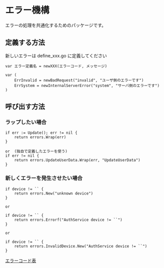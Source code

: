 # エラー機構

エラーの処理を共通化するためのパッケージです。

## 定義する方法

新しいエラーは define_xxx.go に定義してください

```
var エラー定義名 = newXXX(エラーコード, メッセージ)
```

```
var (
    ErrInvalid = newBadRequest("invalid", "ユーザ側のエラーです")
    ErrSystem = newInternalServerError("system", "サーバ側のエラーです")
)
```

## 呼び出す方法

### ラップしたい場合

```
if err := Update(); err != nil {
    return errors.Wrap(err)
}

or  (独自で定義したエラーを使う)
if err != nil {
    return errors.UpdateUserData.Wrap(err, "UpdateUserData")
}
```

### 新しくエラーを発生させたい場合

```
if device != `` {
    return errors.New("unknown device")
}

or

if device != `` {
    return errors.Errorf("AuthService device != ``")
}

or

if device != `` {
    return errors.InvalidDevice.New("AuthService device != ``")
}
```

[エラーコード表](define)
